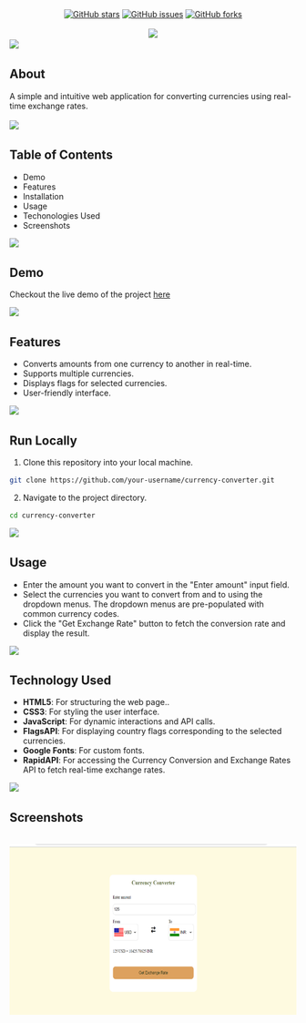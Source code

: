 <!-- Project Details  -->

<div align="center">
    <a href="https://github.com/ashish789bhoi/Currency-Converter/stargazers"><img alt="GitHub stars" src="https://img.shields.io/github/stars/ashish789bhoi/Currency-Converter?color=yellow&label=Project%20Stars&style=for-the-badge"></a>
    <a href="https://github.com/ashish789bhoi/Currency-Converter/issues"><img alt="GitHub issues" src="https://img.shields.io/github/issues/ashish789bhoi/Currency-Converter?color=brightgreen&label=issues&style=for-the-badge"></a>
    <a href="https://github.com/ashish789bhoi/Currency-Converter/network"><img alt="GitHub forks" src="https://img.shields.io/github/forks/ashish789bhoi/Currency-Converter?color=9cf&label=forks&style=for-the-badge"></a>
</div>
<br>

<!-- Project title 
* use a dynamic typing-SvG here https://readme-typing-svg.demolab.com/demo/
-->
<div align="center">
<img src="https://readme-typing-svg.demolab.com?font=Fira+Code&size=22&duration=4000&pause=5000&background=FFFFFF00&center=true&vCenter=true&multiline=true&width=435&lines=Currency Converter">
</div>

<img src="https://raw.githubusercontent.com/andreasbm/readme/master/assets/lines/colored.png">

## About<!-- Required -->
<!-- 
* information about the project 
-->
<div>
A simple and intuitive web application for converting currencies using real-time exchange rates.
</div>
<br>

<img src="https://raw.githubusercontent.com/andreasbm/readme/master/assets/lines/colored.png">

## Table of Contents<!-- Required -->
- Demo 
- Features
- Installation
- Usage
- Techonologies Used
- Screenshots

<img src="https://raw.githubusercontent.com/andreasbm/readme/master/assets/lines/colored.png">

## Demo 
Checkout the live demo of the project [here](https://ashish789bhoi-currency-converter.vercel.app/)

<img src="https://raw.githubusercontent.com/andreasbm/readme/master/assets/lines/colored.png">

## Features
- Converts amounts from one currency to another in real-time.
- Supports multiple currencies.
- Displays flags for selected currencies.
- User-friendly interface.

<img src="https://raw.githubusercontent.com/andreasbm/readme/master/assets/lines/colored.png">

## Run Locally<!-- Required -->
1. Clone this repository into your local machine.
```bash
git clone https://github.com/your-username/currency-converter.git
```
2. Navigate to the project directory.
```bash
cd currency-converter
```
<img src="https://raw.githubusercontent.com/andreasbm/readme/master/assets/lines/colored.png">

## Usage
- Enter the amount you want to convert in the "Enter amount" input field.
- Select the currencies you want to convert from and to using the dropdown menus. The dropdown menus are pre-populated with common currency codes.
- Click the "Get Exchange Rate" button to fetch the conversion rate and display the result.

<img src="https://raw.githubusercontent.com/andreasbm/readme/master/assets/lines/colored.png">

## Technology Used
- **HTML5**: For structuring the web page..
- **CSS3**: For styling the user interface.
- **JavaScript**: For dynamic interactions and API calls.
- **FlagsAPI**:  For displaying country flags corresponding to the selected currencies.
- **Google Fonts**: For custom fonts.
- **RapidAPI**: For accessing the Currency Conversion and Exchange Rates API to fetch real-time exchange rates.

<img src="https://raw.githubusercontent.com/andreasbm/readme/master/assets/lines/colored.png">

## Screenshots
<div align="center">
    <br>
    <a href="https://github.com/ashish789bhoi/Currency-Converter/blob/main/Demo.png?raw=true" target="_blank">
        <img src="https://github.com/ashish789bhoi/Currency-Converter/blob/main/Demo.png?raw=true" 
        alt="Logo" height="300" width="auto">
    </a>
</div>
